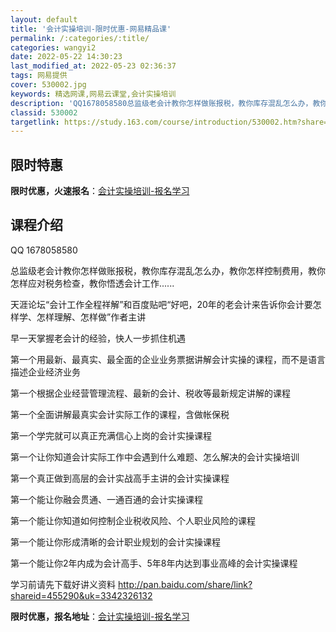 ```yaml
---
layout: default
title: '会计实操培训-限时优惠-网易精品课'
permalink: /:categories/:title/
categories: wangyi2
date: 2022-05-22 14:30:23
last_modified_at: 2022-05-23 02:36:37
tags: 网易提供
cover: 530002.jpg
keywords: 精选网课,网易云课堂,会计实操培训
description: 'QQ1678058580总监级老会计教你怎样做账报税，教你库存混乱怎么办，教你怎样控制费用，教你怎样应对税务检查，教你悟'
classid: 530002
targetlink: https://study.163.com/course/introduction/530002.htm?share=1&shareId=1025206652&utm_campaign=share&utm_medium=iphoneShare&utm_source=&utm_u=1025206652
---
```


## 限时特惠

**限时优惠，火速报名**：[会计实操培训-报名学习](https://study.163.com/course/introduction/530002.htm?share=1&shareId=1025206652&utm_campaign=share&utm_medium=iphoneShare&utm_source=&utm_u=1025206652)

## 课程介绍

QQ 1678058580

总监级老会计教你怎样做账报税，教你库存混乱怎么办，教你怎样控制费用，教你怎样应对税务检查，教你悟透会计工作......

天涯论坛“会计工作全程祥解”和百度贴吧“好吧，20年的老会计来告诉你会计要怎样学、怎样理解、怎样做”作者主讲

早一天掌握老会计的经验，快人一步抓住机遇

第一个用最新、最真实、最全面的企业业务票据讲解会计实操的课程，而不是语言描述企业经济业务

第一个根据企业经营管理流程、最新的会计、税收等最新规定讲解的课程

第一个全面讲解最真实会计实际工作的课程，含做帐保税

第一个学完就可以真正充满信心上岗的会计实操课程

第一个让你知道会计实际工作中会遇到什么难题、怎么解决的会计实操培训

第一个真正做到高层的会计实战高手主讲的会计实操课程

第一个能让你融会贯通、一通百通的会计实操课程

第一个能让你知道如何控制企业税收风险、个人职业风险的课程

第一个能让你形成清晰的会计职业规划的会计实操课程

第一个能让你2年内成为会计高手、5年8年内达到事业高峰的会计实操课程

学习前请先下载好讲义资料 http://pan.baidu.com/share/link?shareid=455290&uk=3342326132

**限时优惠，报名地址**：[会计实操培训-报名学习](https://study.163.com/course/introduction/530002.htm?share=1&shareId=1025206652&utm_campaign=share&utm_medium=iphoneShare&utm_source=&utm_u=1025206652)

